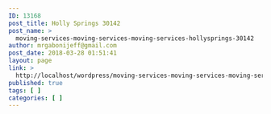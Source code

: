 ```yaml
---
ID: 13168
post_title: Holly Springs 30142
post_name: >
  moving-services-moving-services-moving-services-hollysprings-30142
author: mrgabonijeff@gmail.com
post_date: 2018-03-28 01:51:41
layout: page
link: >
  http://localhost/wordpress/moving-services-moving-services-moving-services-hollysprings-30142/
published: true
tags: [ ]
categories: [ ]
---
```

